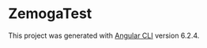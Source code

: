# ZemogaTest

This project was generated with [Angular CLI](https://github.com/angular/angular-cli) version 6.2.4.
